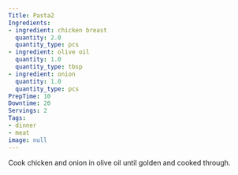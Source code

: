 ```yaml
---
Title: Pasta2
Ingredients:
- ingredient: chicken breast
  quantity: 2.0
  quantity_type: pcs
- ingredient: olive oil
  quantity: 1.0
  quantity_type: tbsp
- ingredient: onion
  quantity: 1.0
  quantity_type: pcs
PrepTime: 10
Downtime: 20
Servings: 2
Tags:
- dinner
- meat
image: null
---
```

Cook chicken and onion in olive oil until golden and cooked through.